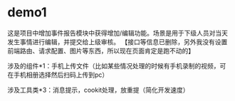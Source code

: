 # demo1
这是项目中增加事件报告模块中获得增加/编辑功能。场景是用于下级人员对当天发生事情进行编辑，并提交给上级审核。 
【接口等信息已删除，另外我没有设置前端路由、请求配置、图片等东西，所以现在页面肯定是跑不动的】

涉及的组件*1：手机上传文件（比如某些情况处理的时候有手机录制的视频，可在手机相册选择然后扫码上传到pc）

涉及工具类*3：消息提示，cookit处理，放重提（简化开发速度）


